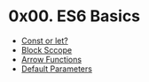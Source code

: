 # 0x00. ES6 Basics

* [Const or let?](./0-constants.js)
* [Block Sccope](./1-block-scoped.js)
* [Arrow Functions](./2-arrow.js)
* [Default Parameters](./3-default-parameter.js)
  